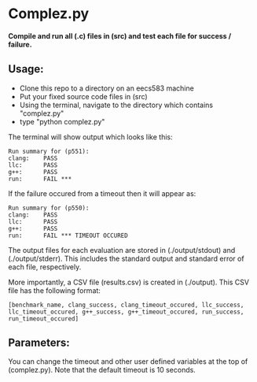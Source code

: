 # Complez.py

#### Compile and run all (.c) files in (src) and test each file for success / failure.



## Usage:

* Clone this repo to a directory on an eecs583 machine
* Put your fixed source code files in (src)
* Using the terminal, navigate to the directory which contains "complez.py"
* type "python complez.py"

The terminal will show output which looks like this:

```
Run summary for (p551):
clang:    PASS
llc:      PASS
g++:      PASS
run:      FAIL ***
```

If the failure occured from a timeout then it will appear as:

```
Run summary for (p550):
clang:    PASS
llc:      PASS
g++:      PASS
run:      FAIL *** TIMEOUT OCCURED
```

The output files for each evaluation are stored in (./output/stdout) and (./output/stderr).  This includes the standard output and standard error of each file, respectively.  

More importantly, a CSV file (results.csv) is created in (./output).  This CSV file has the following format:

```
[benchmark_name, clang_success, clang_timeout_occured, llc_success, llc_timeout_occured, g++_success, g++_timeout_occured, run_success, run_timeout_occured]
```

## Parameters:  

You can change the timeout and other user defined variables at the top of (complez.py).  Note that the default timeout is 10 seconds.  




